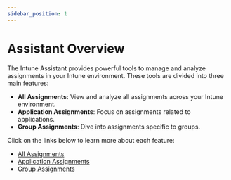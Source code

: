 ```yaml
---
sidebar_position: 1
---
```


# Assistant Overview

The Intune Assistant provides powerful tools to manage and analyze assignments in your Intune environment. These tools are divided into three main features:

- **All Assignments**: View and analyze all assignments across your Intune environment.
- **Application Assignments**: Focus on assignments related to applications.
- **Group Assignments**: Dive into assignments specific to groups.

Click on the links below to learn more about each feature:

- [All Assignments](./assignments/all-assignments)
- [Application Assignments](./assignments/application-assignments)
- [Group Assignments](./assignments/group-assignments)